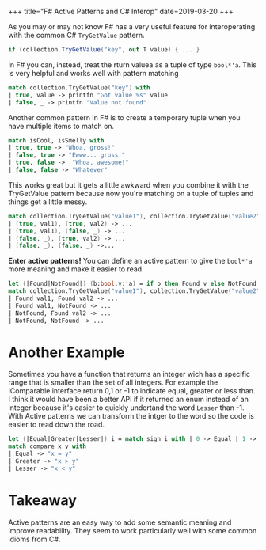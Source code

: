 +++
title="F# Active Patterns and C# Interop"
date=2019-03-20
+++

As you may or may not know F# has a very useful feature for interoperating with the common C# `TryGetValue` pattern.
<!-- more -->
```c#
if (collection.TryGetValue("key", out T value) { ... }
```

In F# you can, instead, treat the rturn valuea as a tuple of type `bool*'a`.  This is very helpful and works well with pattern matching
```fsharp
match collection.TryGetValue("key") with
| true, value -> printfn "Got value %s" value
| false, _ -> printfn "Value not found"
```

Another common pattern in F# is to create a temporary tuple when you have multiple items to match on.
```fsharp
match isCool, isSmelly with
| true, true -> "Whoa, gross!"
| false, true -> "Ewww... gross."
| true, false ->  "Whoa, awesome!"
| false, false -> "Whatever"
```
This works great but it gets a little awkward when you combine it with the TryGetValue pattern because now you're matching on a tuple of tuples and things get a little messy.
```fsharp
match collection.TryGetValue("value1"), collection.TryGetValue("value2") with
| (true, val1), (true, val2) -> ...
| (true, val1), (false, _) -> ...
| (false, _), (true, val2) -> ...
| (false, _), (false, _) ->...
```

**Enter active patterns!** You can define an active pattern to give the `bool*'a` more meaning and make it easier to read.
```fsharp
let (|Found|NotFound|) (b:bool,v:'a) = if b then Found v else NotFound
match collection.TryGetValue("value1"), collection.TryGetValue("value2") with
| Found val1, Found val2 -> ...
| Found val1, NotFound -> ...
| NotFound, Found val2 -> ...
| NotFound, NotFound -> ...
```

# Another Example

Sometimes you have a function that returns an integer wich has a specific range that is smaller than the set of all integers.  For example the IComparable interface return 0,1 or -1 to indicate equal, greater or less than.  I think it would have been a better API if it returned an enum instead of an integer because it's easier to quickly undertand the word `Lesser` than -1.  With Active patterns we can transform the intger to the word so the code is easier to read down the road.

```fsharp
let (|Equal|Greater|Lesser|) i = match sign i with | 0 -> Equal | 1 -> Greater | _ -> Less
match compare x y with
| Equal -> "x = y"
| Greater -> "x > y"
| Lesser -> "x < y"
```


# Takeaway

Active patterns are an easy way to add some semantic meaning and improve readability. They seem to work particularly well with some common idioms from C#.